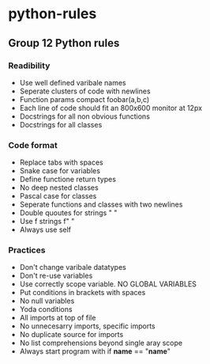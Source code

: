 # python-rules
## Group 12 Python rules

### Readibility
- Use well defined varibale names
- Seperate clusters of code with newlines
- Function params compact foobar(a,b,c)
- Each line of code should fit an 800x600 monitor at 12px
- Docstrings for all non obvious functions
- Docstrings for all classes

### Code format
- Replace tabs with spaces
- Snake case for variables
- Define functione return types
- No deep nested classes
- Pascal case for classes
- Seperate functions and classes with two newlines
- Double quoutes for strings " "
- Use f strings f" "
- Always use self

### Practices
- Don't change varibale datatypes
- Don't re-use variables
- Use correctly scope variable. NO GLOBAL VARIABLES
- Put conditions in brackets with spaces
- No null variables
- Yoda conditions
- All imports at top of file
- No unnecesarry imports, specific imports
- No duplicate source for imports
- No list comprehensions beyond single aray scope
- Always start program with if __name__ == "__name__"

